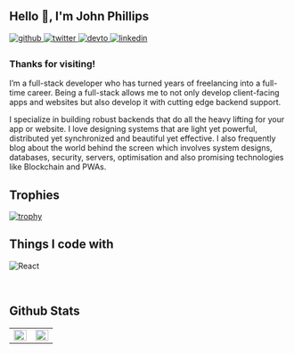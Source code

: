 <h2>Hello 👋, I'm John Phillips</h2>
  

<a href="https://github.com/john-k-phillips" target="_blank">
<img src=https://img.shields.io/badge/github-%2324292e.svg?&style=for-the-badge&logo=github&logoColor=white alt=github style="margin-bottom: 5px;" />
</a>
<a href="https://twitter.com/john_k_phillips" target="_blank">
<img src=https://img.shields.io/badge/twitter-%2300acee.svg?&style=for-the-badge&logo=twitter&logoColor=white alt=twitter style="margin-bottom: 5px;" />
</a>
<a href="https://dev.to/john_k_phillips" target="_blank">
<img src=https://img.shields.io/badge/dev.to-%2308090A.svg?&style=for-the-badge&logo=dev.to&logoColor=white alt=devto style="margin-bottom: 5px;" />
</a>
<a href="https://linkedin.com/in/john-phillips-18657921a" target="_blank">
<img src=https://img.shields.io/badge/linkedin-%231E77B5.svg?&style=for-the-badge&logo=linkedin&logoColor=white alt=linkedin style="margin-bottom: 5px;" />
</a>  
  



### Thanks for visiting!  
I’m a full-stack developer who has turned years of freelancing into a full-time career. Being a full-stack allows me to not only develop client-facing apps and websites but also develop it with cutting edge backend support.

I specialize in building robust backends that do all the heavy lifting for your app or website. I love designing systems that are light yet powerful, distributed yet synchronized and beautiful yet effective. I also frequently blog about the world behind the screen which involves system designs, databases, security, servers, optimisation and also promising technologies like Blockchain and PWAs.  
  

<h2>Trophies</h2>

[![trophy](https://github-profile-trophy.vercel.app/?username=john-k-phillips&theme=chalk&&column=8&margin-w=10)](https://github.com/ryo-ma/github-profile-trophy)

<h2>Things I code with</h2>
<p>
  <img alt="React" src="https://img.shields.io/badge/-React-45b8d8?style=flat-square&logo=react&logoColor=white" />
</p>

<br>

<h2>Github Stats</h2>
<table><tr><td valign="top" width="50%">

<img src="https://github-readme-streak-stats.herokuapp.com?user=john-k-phillips&theme=react&date_format=M%20j%5B%2C%20Y%5D" align="left" style="width: 100%" />

</td><td valign="top" width="50%">

<img src="https://github-readme-stats.vercel.app/api?username=john-k-phillips&show_icons=true&theme=react" align="left" style="width: 100%" />

</td></tr></table>
